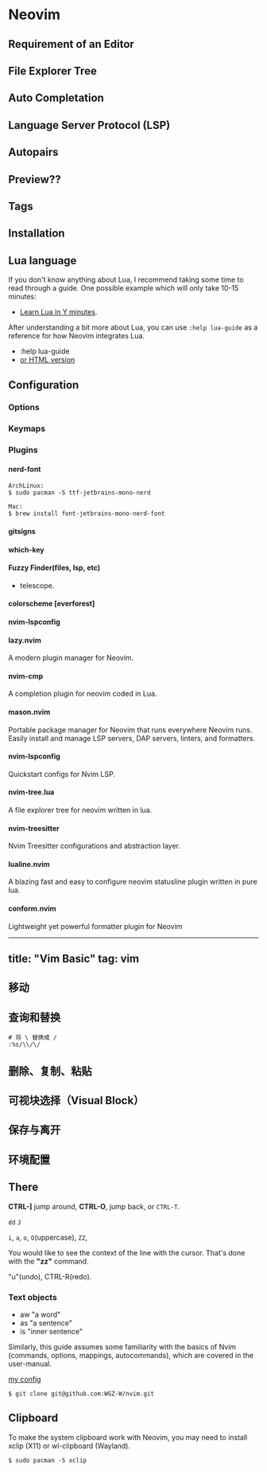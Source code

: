 
# Neovim

## Requirement of an Editor
## File Explorer Tree
## Auto Completation
## Language Server Protocol (LSP)
## Autopairs
## Preview??
## Tags


## Installation
## Lua language
If you don't know anything about Lua, I recommend taking some time to read through
a guide. One possible example which will only take 10-15 minutes:
- [Learn Lua in Y minutes](https://learnxinyminutes.com/docs/lua/).

After understanding a bit more about Lua, you can use `:help lua-guide` as a
reference for how Neovim integrates Lua.
- :help lua-guide
- [or HTML version](https://neovim.io/doc/user/lua-guide.html)

## Configuration
### Options
### Keymaps
### Plugins
#### nerd-font
```
ArchLinux:
$ sudo pacman -S ttf-jetbrains-mono-nerd

Mac:
$ brew install font-jetbrains-mono-nerd-font
```

#### gitsigns
#### which-key
#### Fuzzy Finder(files, lsp, etc)
- telescope.


#### colorscheme [everforest]

#### nvim-lspconfig

#### lazy.nvim
A modern plugin manager for Neovim.

#### nvim-cmp
A completion plugin for neovim coded in Lua.

#### mason.nvim
Portable package manager for Neovim that runs 
everywhere Neovim runs. Easily install and manage 
LSP servers, DAP servers, linters, and formatters.

#### nvim-lspconfig
Quickstart configs for Nvim LSP.

#### nvim-tree.lua
A file explorer tree for neovim written in lua.

#### nvim-treesitter
Nvim Treesitter configurations and abstraction layer.

#### lualine.nvim 
A blazing fast and easy to configure neovim statusline
plugin written in pure lua.

#### conform.nvim 
Lightweight yet powerful formatter plugin for Neovim 



---

title: "Vim Basic"
tag: vim
---

## 移动
## 查询和替换
```
# 将 \ 替换成 /
:%s/\\/\/
```

## 删除、复制、粘贴
## 可视块选择（Visual Block）
## 保存与离开
## 环境配置

## There 

**CTRL-]** jump around, **CTRL-O**, jump back, or `CTRL-T`.

`dd`
`J`

`i`, `a`, `o`, `O`(uppercase), 
`ZZ`,

You would like to see the context of the line with the cursor.  That's done with the **"zz"** command.


"u"(undo), CTRL-R(redo).

### Text objects
- aw "a word"
- as "a sentence"
- is "inner sentence"

Similarly, this guide assumes some familiarity with the basics of Nvim
(commands, options, mappings, autocommands), which are covered in the
user-manual.

[my config](https://github.com/WGZ-W/nvim)
```
$ git clone git@github.com:WGZ-W/nvim.git
```

## Clipboard
To make the system clipboard work with Neovim, you may need to install xclip (X11) or wl-clipboard (Wayland).
```
$ sudo pacman -S xclip
```








